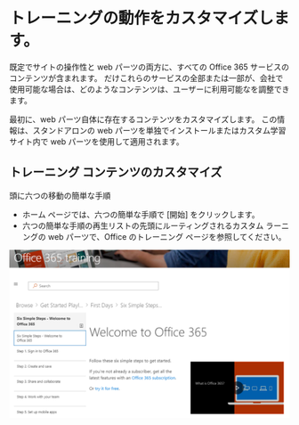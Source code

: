 # <a name="customize-the-training-experience"></a>トレーニングの動作をカスタマイズします。

既定でサイトの操作性と web パーツの両方に、すべての Office 365 サービスのコンテンツが含まれます。 だけこれらのサービスの全部または一部が、会社で使用可能な場合は、どのようなコンテンツは、ユーザーに利用可能なを調整できます。  

最初に、web パーツ自体に存在するコンテンツをカスタマイズします。 この情報は、スタンドアロンの web パーツを単独でインストールまたはカスタム学習サイト内で web パーツを使用して適用されます。 

## <a name="customizing-the-training-content"></a>トレーニング コンテンツのカスタマイズ


頭に六つの移動の簡単な手順
- ホーム ページでは、六つの簡単な手順で [開始] をクリックします。 
- 六つの簡単な手順の再生リストの先頭にルーティングされるカスタム ラーニングの web パーツで、Office のトレーニング ページを参照してください。  

![六つのステップの再生リスト](media/clo365sixsteps.png)
